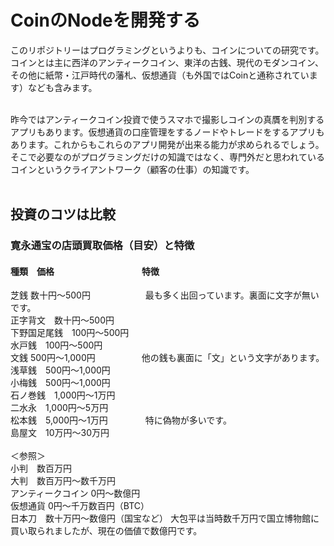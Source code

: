 # CoinのNodeを開発する
このリポジトリーはプログラミングというよりも、コインについての研究です。コインとは主に西洋のアンティークコイン、東洋の古銭、現代のモダンコイン、その他に紙幣・江戸時代の藩札、仮想通貨（も外国ではCoinと通称されています）なども含みます。<br /><br />

昨今ではアンティークコイン投資で使うスマホで撮影しコインの真贋を判別するアプリもあります。仮想通貨の口座管理をするノードやトレードをするアプリもあります。これからもこれらのアプリ開発が出来る能力が求められるでしょう。そこで必要なのがプログラミングだけの知識ではなく、専門外だと思われているコインというクライアントワーク（顧客の仕事）の知識です。<br /><br />

## 投資のコツは比較
### 寛永通宝の店頭買取価格（目安）と特徴
#### 種類　価格　　　　　　　　　　特徴  
芝銭	数十円～500円  　　　　　　最も多く出回っています。裏面に文字が無いです。  
正字背文　数十円～500円  
下野国足尾銭　100円～500円  
水戸銭　100円～500円  
文銭	500円～1,000円  　　　　　他の銭も裏面に「文」という文字があります。  
浅草銭　500円～1,000円  
小梅銭　500円～1,000円  
石ノ巻銭　1,000円～1万円  
二水永　1,000円～5万円  
松本銭　5,000円～1万円  　　　　特に偽物が多いです。  
島屋文　10万円～30万円<br /><br />
＜参照＞  
小判　数百万円  
大判　数百万円～数千万円  
アンティークコイン  0円～数億円  
仮想通貨  0円～千万数百円（BTC）  
日本刀　数十万円～数億円（国宝など）  大包平は当時数千万円で国立博物館に買い取られましたが、現在の価値で数億円です。



